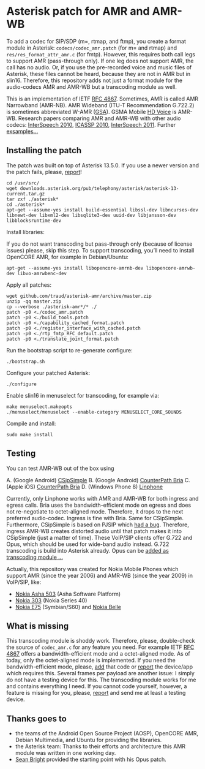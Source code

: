 # Asterisk patch for AMR and AMR-WB

To add a codec for SIP/SDP (m=, rtmap, and ftmp), you create a format module in Asterisk: `codecs/codec_amr.patch` (for m= and rtmap) and `res/res_format_attr_amr.c` (for fmtp). However, this requires both call legs to support AMR (pass-through only). If one leg does not support AMR, the call has no audio. Or, if you use the pre-recorded voice and music files of Asterisk, these files cannot be heard, because they are not in AMR but in slin16. Therefore, this repository adds not just a format module for the audio-codecs AMR and AMR-WB but a transcoding module as well.

This is an implementation of IETF [RFC 4867](http://tools.ietf.org/html/rfc4867). Sometimes, AMR is called AMR Narrowband (AMR-NB). AMR Wideband (ITU-T Recommendation G.722.2) is sometimes abbreviated W-AMR ([GSA](http://www.gsacom.com/hdvoice/)). GSMA Mobile [HD Voice](https://www.youtube.com/playlist?&list=PLj1MyDu3jckpSciPQ1Max0W6HDSaY8-n4) is AMR-WB. Research papers comparing AMR and AMR-WB with other audio codecs: [InterSpeech 2010](http://research.nokia.com/files/public/%5B12%5D_Interspeech%202010_Voice%20Quality%20Evaluation%20of%20Recent%20Open%20Source%20Codecs.pdf), [ICASSP 2010](http://research.nokia.com/files/public/%5B11%5D_ICASSP2010_Voice%20Quality%20Evaluation%20of%20Various%20Codecs.pdf), [InterSpeech 2011](http://research.nokia.com/files/public/%5B16%5D_InterSpeech2011_Voice_Quality_Characterization_of_IETF_Opus_Codec.pdf). Further [exsamples…](http://www.voiceage.com/Audio-Samples-Listening-Room.html)

## Installing the patch

The patch was built on top of Asterisk 13.5.0. If you use a newer version and the patch fails, please, [report](http://help.github.com/articles/creating-an-issue/)!

    cd /usr/src/
    wget downloads.asterisk.org/pub/telephony/asterisk/asterisk-13-current.tar.gz
    tar zxf ./asterisk*
    cd ./asterisk*
    apt-get --assume-yes install build-essential libssl-dev libncurses-dev libnewt-dev libxml2-dev libsqlite3-dev uuid-dev libjansson-dev libblocksruntime-dev

Install libraries:

If you do not want transcoding but pass-through only (because of license issues) please, skip this step. To support transcoding, you’ll need to install OpenCORE AMR, for example in Debian/Ubuntu:

    apt-get --assume-yes install libopencore-amrnb-dev libopencore-amrwb-dev libvo-amrwbenc-dev

Apply all patches:

    wget github.com/traud/asterisk-amr/archive/master.zip
    unzip -qq master.zip
    cp --verbose ./asterisk-amr*/* ./
    patch -p0 <./codec_amr.patch
    patch -p0 <./build_tools.patch
    patch -p0 <./capability_cached_format.patch
    patch -p0 <./register_interface_with_cached.patch
    patch -p0 <./rtp_fmtp_RFC_default.patch
    patch -p0 <./translate_joint_format.patch

Run the bootstrap script to re-generate configure:

    ./bootstrap.sh

Configure your patched Asterisk:

    ./configure

Enable slin16 in menuselect for transcoding, for example via:

    make menuselect.makeopts
    ./menuselect/menuselect --enable-category MENUSELECT_CORE_SOUNDS

Compile and install:

    sudo make install

## Testing
You can test AMR-WB out of the box using

A.  (Google Android) [CSipSimple](http://play.google.com/store/apps/details?id=com.csipsimple)
B.  (Google Android) [CounterPath Bria](http://play.google.com/store/apps/details?id=com.bria.voip)
C.  (Apple iOS) [CounterPath Bria](http://itunes.apple.com/app/bria-iphone-edition-voip-softphone/id373968636)
D.  (Windows Phone 8) [Linphone](http://www.windowsphone.com/s?appId=99661466-8c5c-489b-a567-569c1f480d29)

Currently, only Linphone works with AMR and AMR-WB for both ingress and egress calls. Bria uses the bandwidth-efficient mode on egress and does not re-negotiate to octet-aligned mode. Therefore, it drops to the next preferred audio-codec. Ingress is fine with Bria. Same for CSipSimple. Furthermore, CSipSimple is based on PJSIP which [had a bug](http://trac.pjsip.org/repos/changeset/5122). Therefore, ingress AMR-WB creates distorted audio until that patch makes it into CSipSimple (just a matter of time). These VoIP/SIP clients offer G.722 and Opus, which should be used for wide-band audio instead. G.722 transcoding is build into Asterisk already. Opus can be [added as transcoding module …](http://github.com/seanbright/asterisk-opus/)

Actually, this repository was created for Nokia Mobile Phones which support AMR (since the year 2006) and AMR-WB (since the year 2009) in VoIP/SIP, like:

* [Nokia Asha 503](http://www.gsmarena.com/nokia_asha_503-5794.php) (Asha Software Platform)
* [Nokia 303](http://www.gsmarena.com/nokia_asha_303-4278.php) (Nokia Series 40)
* [Nokia E75](http://www.gsmarena.com/nokia_e75-2688.php) (Symbian/S60) and [Nokia Belle](http://www.gsmarena.com/results.php3?sOSes=5&sOSversions=5400)

## What is missing
This transcoding module is shoddy work. Therefore, please, double-check the source of `codec_amr.c` for any feature you need. For example IETF [RFC 4867](http://tools.ietf.org/html/rfc4867) offers a bandwidth-efficient mode and a octet-aligned mode. As of today, only the octet-aligned mode is implemented. If you need the bandwidth-efficient mode, please, [add](http://help.github.com/articles/using-pull-requests/) that code or [report](http://help.github.com/articles/creating-an-issue/) the device/app which requires this. Several frames per payload are another issue: I simply do not have a testing device for this. The transcoding module works for me and contains everything I need. If you cannot code yourself, however, a feature is missing for you, please, [report](http://help.github.com/articles/creating-an-issue/) and send me at least a testing device.

## Thanks goes to
* the teams of the Android Open Source Project (AOSP), OpenCORE AMR, Debian Multimedia, and Ubuntu for providing the libraries.
* the Asterisk team: Thanks to their efforts and architecture this AMR module was written in one working day.
* [Sean Bright](http://github.com/seanbright/asterisk-opus/) provided the starting point with his Opus patch.